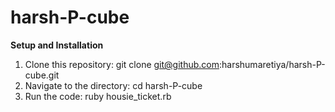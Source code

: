 # harsh-P-cube
**Setup and Installation**
1. Clone this repository: git clone git@github.com:harshumaretiya/harsh-P-cube.git
2. Navigate to the directory: cd harsh-P-cube
3. Run the code: ruby housie_ticket.rb
